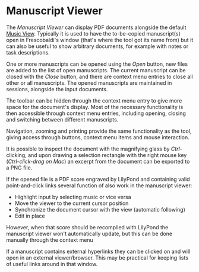 # Manuscript Viewer

The *Manuscript Viewer* can display PDF documents alongside the default [Music
View](musicview.md). Typically it is used to have the to-be-copied manuscript(s)
open in Frescobaldi's window (that's where the tool got its name from) but it
can also be useful to show arbitrary documents, for example with notes or task
descriptions.

One or more manuscripts can be opened using the *Open* button, new files are
added to the list of open manuscripts. The current manuscript can be closed
with the *Close* button, and there are context menu entries to close all other
or all manuscripts.  The opened manuscripts are maintained in sessions, alongside
the input documents.

The toolbar can be hidden through the context menu entry to give more space for
the document's display.  Most of the necessary functionality is then accessible
through context menu entries, including opening, closing and switching between
different manuscripts.

Navigation, zooming and printing provide the same functionality as the
[](musicview.md) tool, giving access through buttons, context menu items and
mouse interaction.

It is possible to inspect the document with the magnifying glass by *Ctrl*-clicking,
and upon drawing a selection rectangle with the right mouse key (*Ctrl-click-drag
on Mac*) an excerpt from the document can be exported to a PNG file.

If the opened file is a PDF score engraved by LilyPond and containing valid
point-and-click links several function of [](musicview.md) also work in the
manuscript viewer:

* Highlight input by selecting music or vice versa
* Move the viewer to the current cursor position
* Synchronize the document cursor with the view (automatic following)
* Edit in place

However, when that score should be recompiled with LilyPond the manuscript viewer
won't automatically update, but this can be done manually through the context
menu

If a manuscript contains external hyperlinks they can be clicked on and will
open in an external viewer/browser. This may be practical for keeping lists of
useful links around in that window.
